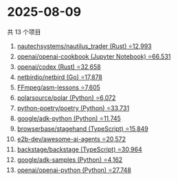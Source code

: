 # 2025-08-09

共 13 个项目

<!-- BEGIN GITHUB -->
<!-- 最后更新时间 2025-08-09 18:09:17 +0800 -->
1. [nautechsystems/nautilus_trader (Rust) ⭐12,993](https://github.com/nautechsystems/nautilus_trader)
1. [openai/openai-cookbook (Jupyter Notebook) ⭐66,531](https://github.com/openai/openai-cookbook)
1. [openai/codex (Rust) ⭐32,658](https://github.com/openai/codex)
1. [netbirdio/netbird (Go) ⭐17,878](https://github.com/netbirdio/netbird)
1. [FFmpeg/asm-lessons ⭐7,605](https://github.com/FFmpeg/asm-lessons)
1. [polarsource/polar (Python) ⭐6,072](https://github.com/polarsource/polar)
1. [python-poetry/poetry (Python) ⭐33,731](https://github.com/python-poetry/poetry)
1. [google/adk-python (Python) ⭐11,745](https://github.com/google/adk-python)
1. [browserbase/stagehand (TypeScript) ⭐15,849](https://github.com/browserbase/stagehand)
1. [e2b-dev/awesome-ai-agents ⭐20,572](https://github.com/e2b-dev/awesome-ai-agents)
1. [backstage/backstage (TypeScript) ⭐30,964](https://github.com/backstage/backstage)
1. [google/adk-samples (Python) ⭐4,162](https://github.com/google/adk-samples)
1. [openai/openai-python (Python) ⭐27,748](https://github.com/openai/openai-python)
<!-- END GITHUB -->